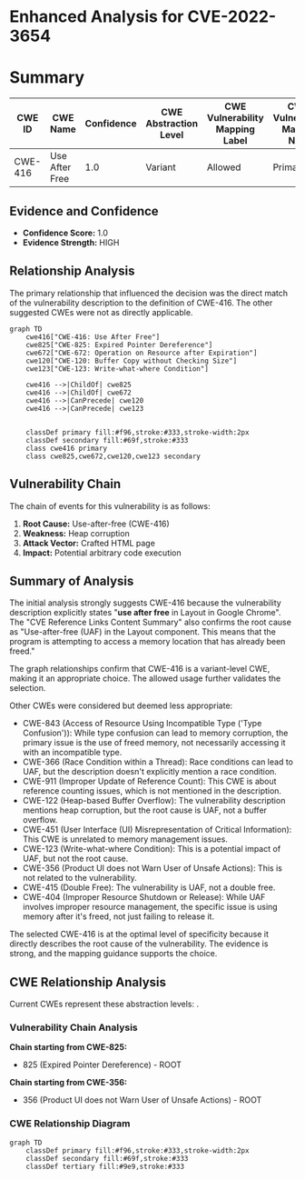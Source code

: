 # Enhanced Analysis for CVE-2022-3654

# Summary
| CWE ID | CWE Name | Confidence | CWE Abstraction Level | CWE Vulnerability Mapping Label | CWE-Vulnerability Mapping Notes |
|---|---|---|---|---|---|
| CWE-416 | Use After Free | 1.0 | Variant | Allowed | Primary CWE |

## Evidence and Confidence

*   **Confidence Score:** 1.0
*   **Evidence Strength:** HIGH

## Relationship Analysis
The primary relationship that influenced the decision was the direct match of the vulnerability description to the definition of CWE-416. The other suggested CWEs were not as directly applicable.

```mermaid
graph TD
    cwe416["CWE-416: Use After Free"]
    cwe825["CWE-825: Expired Pointer Dereference"]
    cwe672["CWE-672: Operation on Resource after Expiration"]
    cwe120["CWE-120: Buffer Copy without Checking Size"]
    cwe123["CWE-123: Write-what-where Condition"]

    cwe416 -->|ChildOf| cwe825
    cwe416 -->|ChildOf| cwe672
    cwe416 -->|CanPrecede| cwe120
    cwe416 -->|CanPrecede| cwe123
    

    classDef primary fill:#f96,stroke:#333,stroke-width:2px
    classDef secondary fill:#69f,stroke:#333
    class cwe416 primary
    class cwe825,cwe672,cwe120,cwe123 secondary
```

## Vulnerability Chain
The chain of events for this vulnerability is as follows:
1.  **Root Cause:** Use-after-free (CWE-416)
2.  **Weakness:** Heap corruption
3.  **Attack Vector:** Crafted HTML page
4.  **Impact:** Potential arbitrary code execution

## Summary of Analysis
The initial analysis strongly suggests CWE-416 because the vulnerability description explicitly states "**use after free** in Layout in Google Chrome". The "CVE Reference Links Content Summary" also confirms the root cause as "Use-after-free (UAF) in the Layout component. This means that the program is attempting to access a memory location that has already been freed."

The graph relationships confirm that CWE-416 is a variant-level CWE, making it an appropriate choice. The allowed usage further validates the selection.

Other CWEs were considered but deemed less appropriate:

*   CWE-843 (Access of Resource Using Incompatible Type ('Type Confusion')): While type confusion can lead to memory corruption, the primary issue is the use of freed memory, not necessarily accessing it with an incompatible type.
*   CWE-366 (Race Condition within a Thread): Race conditions can lead to UAF, but the description doesn't explicitly mention a race condition.
*   CWE-911 (Improper Update of Reference Count): This CWE is about reference counting issues, which is not mentioned in the description.
*   CWE-122 (Heap-based Buffer Overflow): The vulnerability description mentions heap corruption, but the root cause is UAF, not a buffer overflow.
*   CWE-451 (User Interface (UI) Misrepresentation of Critical Information): This CWE is unrelated to memory management issues.
*   CWE-123 (Write-what-where Condition): This is a potential impact of UAF, but not the root cause.
*   CWE-356 (Product UI does not Warn User of Unsafe Actions): This is not related to the vulnerability.
*   CWE-415 (Double Free): The vulnerability is UAF, not a double free.
*   CWE-404 (Improper Resource Shutdown or Release): While UAF involves improper resource management, the specific issue is using memory after it's freed, not just failing to release it.

The selected CWE-416 is at the optimal level of specificity because it directly describes the root cause of the vulnerability. The evidence is strong, and the mapping guidance supports the choice.


## CWE Relationship Analysis

Current CWEs represent these abstraction levels: .


### Vulnerability Chain Analysis

**Chain starting from CWE-825:**
- 825 (Expired Pointer Dereference) - ROOT


**Chain starting from CWE-356:**
- 356 (Product UI does not Warn User of Unsafe Actions) - ROOT



### CWE Relationship Diagram

```mermaid
graph TD
    classDef primary fill:#f96,stroke:#333,stroke-width:2px
    classDef secondary fill:#69f,stroke:#333
    classDef tertiary fill:#9e9,stroke:#333
```